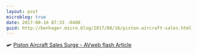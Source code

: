 ```yaml
---
layout: post
microblog: true
date: 2017-08-16 07:33 -0400
guid: http://benhager.micro.blog/2017/08/16/piston-aircraft-sales.html
---
```

🛩 [Piston Aircraft Sales Surge - AVweb flash Article](https://www.avweb.com/avwebflash/news/Piston-Aircraft-Sales-Surge-229512-1.html)
